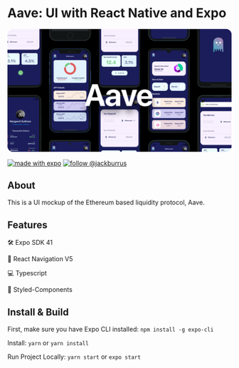 # Aave: UI with React Native and Expo

![./assets/ReadMeBanner.png](./src/assets/ReadMeBanner.png)

[![made with expo](https://img.shields.io/badge/MADE%20WITH%20EXPO-000.svg?style=for-the-badge&logo=expo&labelColor=4630eb&logoWidth=20)](https://github.com/expo/expo) [![follow @jackburrus](https://img.shields.io/twitter/follow/jackburrus.svg?style=for-the-badge&logo=TWITTER&logoColor=FFFFFF&labelColor=00aced&logoWidth=20&color=lightgray)](https://twitter.com/jackburrus)

<!-- 
## Table of Contents
---
- [About](#About)
- [Features](#features)
- [Install & Build](#install--build) -->


## About 

This is a UI mockup of the Ethereum based liquidity protocol, Aave.


## Features


🛠️ Expo SDK 41

🧭 React Navigation V5

💻 Typescript 

💅 Styled-Components



## Install & Build


First, make sure you have Expo CLI installed: `npm install -g expo-cli`

Install: `yarn` or `yarn install`

Run Project Locally: `yarn start` or `expo start`
